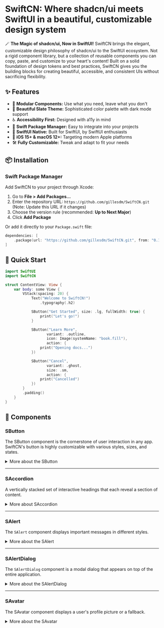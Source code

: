 
# SwiftCN: Where shadcn/ui meets SwiftUI in a beautiful, customizable design system

🪄 **The Magic of shadcn/ui, Now in SwiftUI!**
SwiftCN brings the elegant, customizable design philosophy of shadcn/ui to the SwiftUI ecosystem. Not a rigid component library, but a collection of reusable components you can copy, paste, and customize to your heart's content!
Built on a solid foundation of design tokens and best practices, SwiftCN gives you the building blocks for creating beautiful, accessible, and consistent UIs without sacrificing flexibility.

## ✨ Features
-  🧩 **Modular Components:** Use what you need, leave what you don't
-  🎨 **Beautiful Slate Theme:** Sophisticated color palette with dark mode support
-  ♿ **Accessibility First:** Designed with a11y in mind
-  🧪 **Swift Package Manager:** Easy to integrate into your projects
-  💪 **SwiftUI Native:** Built for SwiftUI, by SwiftUI enthusiasts
-  🎯 **iOS 15+ & macOS 12+:** Targeting modern Apple platforms
-  🛠️ **Fully Customizable:** Tweak and adapt to fit your needs

## 📦 Installation
### Swift Package Manager
Add SwiftCN to your project through Xcode:
1. Go to **File > Add Packages...**
2. Enter the repository URL: `https://github.com/gillesdm/SwiftCN.git` (Note: Update this URL if it changes)
3. Choose the version rule (recommended: **Up to Next Major**)
4. Click **Add Package**

Or add it directly to your `Package.swift` file:

```swift
dependencies: [
    .package(url: "https://github.com/gillesdm/SwiftCN.git", from: "0.1.0") // Note: Update this URL if it changes
]
```

## 🚀 Quick Start
```swift
import SwiftUI
import SwiftCN

struct ContentView: View {
    var body: some View {
        VStack(spacing: 20) {
            Text("Welcome to SwiftCN!")
                .typography(.h2)

            SButton("Get Started", size: .lg, fullWidth: true) {
                print("Let's go!")
            }

            SButton("Learn More",
                   variant: .outline,
                   icon: Image(systemName: "book.fill"),
                   action: {
                print("Opening docs...")
            })

            SButton("Cancel",
                   variant: .ghost,
                   size: .sm,
                   action: {
                print("Cancelled")
            })
        }
        .padding()
    }
}
```

## 🧩 Components

### SButton
The SButton component is the cornerstone of user interaction in any app. SwiftCN's button is highly customizable with various styles, sizes, and states.

<details>
<summary>More about the SButton</summary>

#### Variants

```swift
// Primary button (default)
SButton("Primary Button") {
    // Action here
}

// Secondary button
SButton("Secondary Button", variant: .secondary) {
    // Action here
}

// Outline button
SButton("Outline Button", variant: .outline) {
    // Action here
}

// Ghost button
SButton("Ghost Button", variant: .ghost) {
    // Action here
}

// Link button
SButton("Link Button", variant: .link) {
    // Action here
}

// Destructive button
SButton("Delete", variant: .destructive) {
    // Careful now!
}
```

##### Sizes

```swift
SButton("Small", size: .sm) {}
SButton("Medium", size: .md) {} // Default
SButton("Large", size: .lg) {}
```

##### Icons

```swift
// Leading icon (default)
SButton("With Icon",
       icon: Image(systemName: "star.fill")) {
    // Action
}

// Trailing icon
SButton("Next",
       icon: Image(systemName: "arrow.right"),
       iconPosition: .trailing) {
    // Action
}
```

##### Full Width & Disabled States

```swift
// Full width button
SButton("Submit", fullWidth: true) {
    // Action
}

// Disabled button
SButton("Not Available", isEnabled: false) {
    // This action won't trigger
}
```
</details>

---

### SAccordion
A vertically stacked set of interactive headings that each reveal a section of content.

<details>
<summary>More about SAccordion</summary>

#### Usage

```swift
import SwiftUI
import SwiftCN

struct AccordionExample: View {
    var body: some View {
        SAccordion(type: .single, defaultOpenItems: ["item-1"]) {
            SAccordionItem(id: "item-1", title: "Is it accessible?") {
                Text("Yes. It adheres to the WAI-ARIA design pattern.")
                    .padding() // Add padding to content
            }
            SAccordionItem(id: "item-2", title: "Is it styled?") {
                Text("Yes. It comes with default styles that matches the other components' aesthetic.")
                    .padding()
            }
            SAccordionItem(id: "item-3", title: "Is it animated?") {
                Text("Yes. It's animated by default, but you can disable it if you prefer.")
                    .padding()
            }
        }
        .padding() // Add padding around the accordion
    }
}
```

#### Types
- `.single`: Allows only one item to be open at a time.
- `.multiple`: Allows multiple items to be open simultaneously (default).

#### Customization
- `defaultOpenItems`: An array of item IDs that should be open by default.
- `SAccordionItem`:
    - `id`: A unique string identifier for the item.
    - `title`: The text displayed in the item's header.
    - `icon`: An optional `Image` to display next to the title (not implemented in the current version shown).
    - `content`: The view to display when the item is open.
</details>

---
    
### SAlert
The `SAlert` component displays important messages in different styles.

<details>
<summary>More about the SAlert</summary>

#### Basic Usage

```swift
// Default alert with title and description
SAlert(
    title: "Heads up!",
    description: "This is an important message."
)

// Destructive alert
SAlert(
    title: "Warning",
    description: "This action cannot be undone.",
    variant: .destructive
)

// Success alert
SAlert(
    title: "Success",
    description: "Your changes have been saved.",
    variant: .success
)
```

#### Alert Variants

```swift
// Default variant
SAlert(title: "Default", description: "Message...", variant: .default_)

// Destructive variant
SAlert(title: "Destructive", description: "Message...", variant: .destructive)

// Success variant
SAlert(title: "Success", description: "Message...", variant: .success)

// Warning variant
SAlert(title: "Warning", description: "Message...", variant: .warning)
```

#### Custom Content
```swift
SAlert(title: "Custom Content") {
    VStack(alignment: .leading, spacing: 8) {
        Text("You can add any custom content here.")
        SButton("Take Action", size: .sm) {
            // Handle action
        }
    }
}
```

#### Custom Icon
```swift
SAlert(
    title: "Custom Icon",
    description: "This alert uses a custom icon.",
    icon: Image(systemName: "star.fill")
)

```
</details>

---

### SAlertDialog
The `SAlertDialog` component is a modal dialog that appears on top of the entire application.

<details>
<summary>More about the SAlertDialog</summary>

#### Setup

First, add the `withAlertDialogs()` modifier to your root view:

```swift
@main
struct MyApp: App {
    var body: some Scene {
        WindowGroup {
            ContentView()
                .withAlertDialogs()
        }
    }
}
```

#### Basic Usage
```swift
SAlertDialog { openAction in
    SButton("Open Dialog") {
        openAction()
    }
} content: {
    VStack(alignment: .leading, spacing: 0) {
        SAlertDialogParts.Title("Are you sure?")
        SAlertDialogParts.Description("This action cannot be undone.")
        
        SAlertDialogParts.Footer {
            SButton("Cancel", variant: .outline) {
                AlertDialogController.shared.dismiss()
            }
            
            SButton("Continue") {
                // Perform action
                AlertDialogController.shared.dismiss()
            }
        }
    }
}
``` 
</details>

---

### SAvatar
The ⁠SAvatar component displays a user's profile picture or a fallback.

<details>
<summary>More about the SAvatar</summary>
```swift
// Initials fallback
SAvatar(initials: "JD")

// Icon fallback
SAvatar(systemName: "person.fill")

// With image and initials fallback
SAvatar(image: Image("profile-pic"), initials: "JD")

// With URL image and initials fallback
SAvatar.url(URL(string: "..."), fallbackInitials: "JD")

// Different sizes and shapes
SAvatar(initials: "SM", size: .sm, shape: .rounded)

// With status indicator
SAvatar(initials: "ON", status: .online)
```
</details>

## 🎨 Customization
### Theming
SwiftCN is built on a token-based design system, making it incredibly customizable:

```swift
// Use the default slate theme
// Or customize with your own colors in Assets.xcassets
```

### Design Tokens

```swift
// Typography
Text("Heading").typography(.h1)
Text("Body text").typography(.base)

// Spacing
.padding(Spacing.md)
.padding(.horizontal, Spacing.lg)
```

## 🗺️ Roadmap
SwiftCN is just getting started! Here's what's coming:
- [x] Accordion
- [ ] More base components (Card, Input, Checkbox, Toggle)
- [ ] Compound components (Form, Dialog, Dropdown)
- [ ] Animation and transition presets
- [ ] More themes beyond Slate
- [ ] SwiftUI Previews Catalog
- [ ] Documentation site with examples
- [ ] iOS and macOS example apps

## 🤝 Contributing
We'd love your help making SwiftCN even better!
1. Fork the repository
2. Create a new branch (`git checkout -b feature/amazing-component`)
3. Make your changes
4. Run tests (`swift test`)
5. Commit your changes (`git commit -m 'Add amazing component'`)
6. Push to the branch (`git push origin feature/amazing-component`)
7. Open a Pull Request

### Development Guidelines
- Follow Swift style guidelines
- Include previews for visual components
- Write tests for new functionality
- Update documentation with new components

## 📄 License
SwiftCN is available under the MIT license. See the `LICENSE` file for more information.

## 💖 Acknowledgments
- Inspired by [shadcn/ui](https://ui.shadcn.com/)
- Built with SwiftUI
- Thanks to the open-source community

> 🧙‍♂️ "Great UIs are indistinguishable from magic. SwiftCN is your spellbook."
